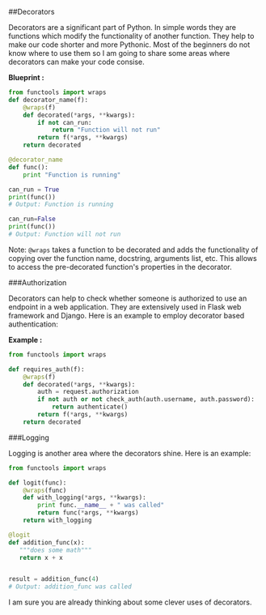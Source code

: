 ##Decorators

Decorators are a significant part of Python. In simple words they are functions which modify the functionality of another function. They help to make our code shorter and more Pythonic. Most of the beginners do not know where to use them so I am going to share some areas where decorators can make your code consise.

__Blueprint :__

```python
from functools import wraps
def decorator_name(f):
    @wraps(f)
    def decorated(*args, **kwargs):
        if not can_run:
            return "Function will not run"
        return f(*args, **kwargs)
    return decorated

@decorator_name
def func():
    print "Function is running"

can_run = True
print(func())
# Output: Function is running

can_run=False
print(func())
# Output: Function will not run
```
Note: `@wraps` takes a function to be decorated and adds the functionality of copying over the function name, docstring, arguments list, etc. This allows to access the pre-decorated function's properties in the decorator.

###Authorization

Decorators can help to check whether someone is authorized to use an endpoint in a web application. They are extensively used in Flask web framework and Django. Here is an example to employ decorator based authentication:

__Example :__

```python
from functools import wraps

def requires_auth(f):
    @wraps(f)
    def decorated(*args, **kwargs):
        auth = request.authorization
        if not auth or not check_auth(auth.username, auth.password):
            return authenticate()
        return f(*args, **kwargs)
    return decorated
```

###Logging

Logging is another area where the decorators shine. Here is an example:

```python
from functools import wraps

def logit(func):
    @wraps(func)
    def with_logging(*args, **kwargs):
        print func.__name__ + " was called"
        return func(*args, **kwargs)
    return with_logging

@logit
def addition_func(x):
   """does some math"""
   return x + x


result = addition_func(4)
# Output: addition_func was called
```

I am sure you are already thinking about some clever uses of decorators.